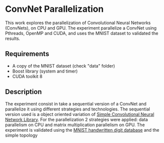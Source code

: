 # ConvNet Parallelization

This work explores the parallelization of Convolutional Neural Networks (ConvNets), on CPU and GPU. The experiment parallelize a ConvNet using Pthreads, OpenMP and CUDA, and uses the MNIST dataset to validated the results.

## Requirements

* A copy of the MNIST dataset (check "data" folder)
* Boost library (system and timer)
* CUDA toolkit 8


## Description

The experiment consist in take a sequential version of a ConvNet and parallelize it using different strategies and technologies. The sequential version used is a object oriented variation of [Simple Convolutional Neural Network Library](https://github.com/can1357/simple_cnn). For the parallelization 2 strategies were applied: data parallelism on CPU and matrix multiplication parallelism on GPU. The experiment is validated using the [MNIST handwritten digit database](http://yann.lecun.com/exdb/mnist) and the simple topology
